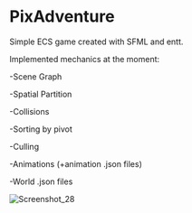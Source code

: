 # PixAdventure

Simple ECS game created with SFML and entt.

Implemented mechanics at the moment:

-Scene Graph

-Spatial Partition

-Collisions

-Sorting by pivot

-Culling

-Animations (+animation .json files)

-World .json files

![Screenshot_28](https://user-images.githubusercontent.com/83251600/213806495-49c615b7-7bd2-4a65-aca9-f15b5c997458.png)
